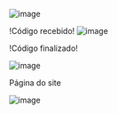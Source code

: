 ![image](https://github.com/Gleison-1/Desafio_Acessibilidade/assets/20865183/09f9fffa-4dd8-4a9a-a824-dfe1bb4af107)

!Código recebido!
![image](https://github.com/Gleison-1/Desafio_Acessibilidade/assets/20865183/6fb6c887-de15-4cdc-9966-c9b1a668be70)

!Código finalizado!

![image](https://github.com/Gleison-1/Desafio_Acessibilidade/assets/20865183/2f524b22-218d-4100-aa87-2cff1773e2e8)

Página do site

![image](https://github.com/Gleison-1/Desafio_Acessibilidade/assets/20865183/76b7b6fb-3f9e-4980-994a-43e78ac6aa30)
